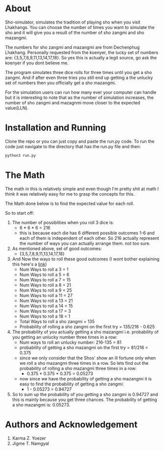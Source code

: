 # About
Sho-simulator, simulates the tradition of playing sho when you visit Lhakhangs. You can choose the number of times you want to simulate the sho
and it will give you a result of the number of sho zangmi and sho mazangmi. 

The numbers for sho zangmi and mazangmi are from Dechenphug Lhakhang. Personally requested from the koenyer, the lucky set of numbers are:
{3,5,7,8,9,11,13,14,17,18}. So yes this is actually a legit source, go ask the koenyer if you dont believe me.

The program simulates three dice rolls for three times until you get a sho zangmi. And if after even three tries you still end up
getting a the unlucky set of numbers then you officially get a sho mazangmi. 

For the simulation users can run how many ever your computer can handle but it is interesting to note that as the number of simulation increases, the number of sho zangmi and mazagnmi move closer to the expected value(LLN).

# Installation and Running
Clone the repo or you can just copy and paste the run.py code.
To run the code just navigate to the directory that has the run.py file and then:
```python
python3 run.py
```

# The Math

The math in this is relatively simple and even though I'm pretty shit at math I think it was relatively easy for me to grasp the concepts for this.

The Math done below is to find the expected value for each roll.

So to start off: 
1. The number of possiblities when you roll 3 dice is:
    - 6 * 6 * 6 = 216
    - this is because each die has 6 different possible outcomes 1-6 and each of them is independent of each other. So 216 actually represent the number of ways you can actually arrange them. not too sure.
1. As mentioned above, set of good outcomes:
    - {3,5,7,8,9,11,13,14,17,18}
1. And Now the ways to roll these good outcomes (I wont bother explaining this here's a [link](https://www.thoughtco.com/probabilities-for-rolling-three-dice-3126558#:~:text=Just%20as%20one%20die%20has,sums%20from%20rolling%20several%20dice.))
    - Num Ways to roll a 3 = 1
    - Num Ways to roll a 5 = 6
    - Num Ways to roll a 7 = 15
    - Num Ways to roll a 8 = 21
    - Num Ways to roll a 9 = 25
    - Num Ways to roll a 11 = 27
    - Num Ways to roll a 13 = 21
    - Num Ways to roll a 14 = 15
    - Num Ways to roll a 17 = 3
    - Num Ways to roll a 18 = 1
    - Total Ways to roll a sho zangmi = 135
    - Probability of rolling a sho zangmi on the first try = 135/216 - 0.625
1. The probability of you actually getting a sho mazangmi i.e. probability of you getting an unlucky number three times in a row:
    - Num ways to roll an unlucky number: 216-135 = 81
    - probability of getting a sho mazangmi on the first try = 81/216 = 0.375
    - since we only consider that the Shos' show an ill fortune only when we roll a sho mazangmi three times in a row. So lets find out the probability of rolling a sho mazangmi three times in a row:
        - 0.375 * 0.375 * 0.375 = 0.05273
    - now since we have the probability of getting a sho mazangmi it is easy to find the probability of getting a sho zangmi:
        - 1 - 0.05273 = 0.94727
1. So to sum up the probability of you getting a sho zangmi is 0.94727 and this is mainly because you get three chances. The probability of getting a sho mazangmi is: 0.05273. 
# Authors and Acknowledgement
1. Karma Z. Yoezer
1. Jigme T. Namgyal